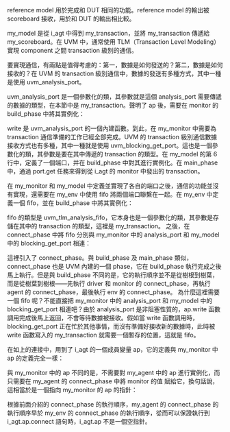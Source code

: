 
reference model 用於完成和 DUT 相同的功能。reference model 的輸出被 scoreboard 接收，用於和 DUT 的輸出相比較。

my_model 是從 i_agt 中得到 my_transaction，並將 my_transaction 傳遞給 my_scoreboard。在 UVM 中，通常使用 TLM（Transaction Level Modeling）實現 component 之間 transaction 級別的通信。

要實現通信，有兩點是值得考慮的：第一，數據是如何發送的？第二，數據是如何接收的？在 UVM 的 transaction 級別通信中，數據的發送有多種方式，其中一種是使用 uvm_analysis_port。

uvm_analysis_port 是一個參數化的類，其參數就是這個 analysis_port 需要傳遞的數據的類型，在本節中是 my_transaction。聲明了 ap 後，需要在 monitor 的 build_phase 中將其實例化：

write 是 uvm_analysis_port 的一個內建函數。到此，在 my_monitor 中需要為 transaction 通信準備的工作已經全部完成。UVM 的 transaction 級別通信數據接收方式也有多種，其中一種就是使用 uvm_blocking_get_port。這也是一個參數化的類，其參數是要在其中傳遞的 transaction 的類型。在 my_model 的第 6 行中，定義了一個端口，并在 build_phase 中對其進行實例化。在 main_phase 中，通過 port.get 任務來得到從 i_agt 的 monitor 中發出的 transaction。

在 my_monitor 和 my_model 中定義並實現了各自的端口之後，通信的功能並沒有實現，還需要在 my_env 中使用 fifo 將兩個端口聯繫在一起。在 my_env 中定義一個 fifo，並在 build_phase 中將其實例化：

fifo 的類型是 uvm_tlm_analysis_fifo，它本身也是一個參數化的類，其參數是存儲在其中的 transaction 的類型，這裡是 my_transaction。
之後，在 connect_phase 中將 fifo 分別與 my_monitor 中的 analysis_port 和 my_model 中的 blocking_get_port 相連：

這裡引入了 connect_phase。與 build_phase 及 main_phase 類似，connect_phase 也是 UVM 內建的一個 phase，它在 build_phase 執行完成之後馬上執行。但是與 build_phase 不同的是，它的執行順序並不是從樹根到樹葉，而是從樹葉到樹根——先執行 driver 和 monitor 的 connect_phase，再執行 agent 的 connect_phase，最後執行 env 的 connect_phase。
為什麼這裡需要一個 fifo 呢？不能直接把 my_monitor 中的 analysis_port 和 my_model 中的 blocking_get_port 相連吧？由於 analysis_port 是非阻塞性質的，ap.write 函數調用完成後馬上返回，不會等待數據被接收。假如當 write 函數調用時，blocking_get_port 正在忙於其他事情，而沒有準備好接收新的數據時，此時被 write 函數寫入的 my_transaction 就需要一個暫存的位置，這就是 fifo。

在如上的連接中，用到了 i_agt 的一個成員變量 ap，它的定義與 my_monitor 中 ap 的定義完全一樣：

與 my_monitor 中的 ap 不同的是，不需要對 my_agent 中的 ap 進行實例化，而只需要在 my_agent 的 connect_phase 中將 monitor 的值
賦給它，換句話說，這相當於是一個指向 my_monitor 的 ap 的指針：

根據前面介紹的 connect_phase 的執行順序，my_agent 的 connect_phase 的執行順序早於 my_env 的 connect_phase 的執行順序，從而可以保證執行到 i_agt.ap.connect 語句時，i_agt.ap 不是一個空指針。
